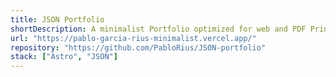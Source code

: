 ```yaml
---
title: JSON Portfolio
shortDescription: A minimalist Portfolio optimized for web and PDF Printing
url: "https://pablo-garcia-rius-minimalist.vercel.app/"
repository: "https://github.com/PabloRius/JSON-portfolio"
stack: ["Astro", "JSON"]
---
```

